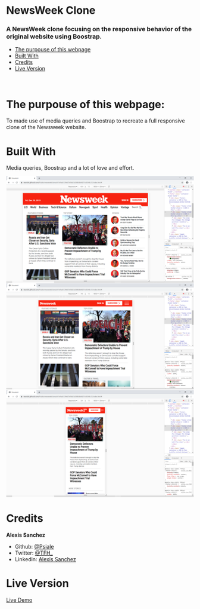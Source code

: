 # NewsWeek Clone
### A NewsWeek clone focusing on the responsive behavior of the original website using Boostrap.

* [The purpouse of this webpage](#the-purpouse-of-this-webpage)
* [Built With](#built-with)
* [Credits](#credits)
* [Live Version](#live-version)
<br>

# The purpouse of this webpage:

To made use of media queries and Boostrap to recreate a full responsive clone of the Newsweek website.
<br>

# Built With
Media queries, Boostrap and a lot of love and effort.

![screenshot](assets/images/NW-1.png)
![screenshot](assets/images/NW-2.png)
![screenshot](assets/images/NW-3.png)

# Credits
**Alexis Sanchez**
- Github: [@Psiale](https://github.com/Psiale)
- Twitter: [@TFH_](https://twitter.com/TFH_)
- Linkedin: [Alexis Sanchez](https://www.linkedin.com/in/alexis-sanchez-dev/)

# Live Version

[Live Demo](https://rawcdn.githack.com/Psiale/newsweekclone/e51efadc53fefd7e9dd2b2880d4d4251d8348c37/index.html#)
 

